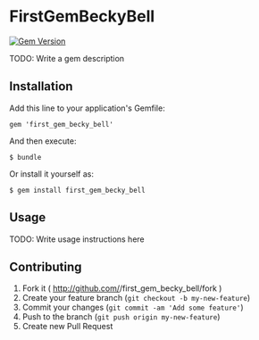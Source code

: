 # FirstGemBeckyBell

[![Gem Version](https://badge.fury.io/rb/first_gem_becky_bell.png)](http://badge.fury.io/rb/first_gem_becky_bell)

TODO: Write a gem description

## Installation

Add this line to your application's Gemfile:

    gem 'first_gem_becky_bell'

And then execute:

    $ bundle

Or install it yourself as:

    $ gem install first_gem_becky_bell

## Usage

TODO: Write usage instructions here

## Contributing

1. Fork it ( http://github.com/<my-github-username>/first_gem_becky_bell/fork )
2. Create your feature branch (`git checkout -b my-new-feature`)
3. Commit your changes (`git commit -am 'Add some feature'`)
4. Push to the branch (`git push origin my-new-feature`)
5. Create new Pull Request
